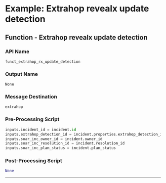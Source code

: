 <!--
    DO NOT MANUALLY EDIT THIS FILE
    THIS FILE IS AUTOMATICALLY GENERATED WITH resilient-sdk codegen
-->

# Example: Extrahop revealx update detection

## Function - Extrahop revealx update detection

### API Name
`funct_extrahop_rx_update_detection`

### Output Name
`None`

### Message Destination
`extrahop`

### Pre-Processing Script
```python
inputs.incident_id = incident.id
inputs.extrahop_detection_id = incident.properties.extrahop_detection_id
inputs.soar_inc_owner_id = incident.owner_id
inputs.soar_inc_resolution_id = incident.resolution_id
inputs.soar_inc_plan_status = incident.plan_status

```

### Post-Processing Script
```python
None
```

---

